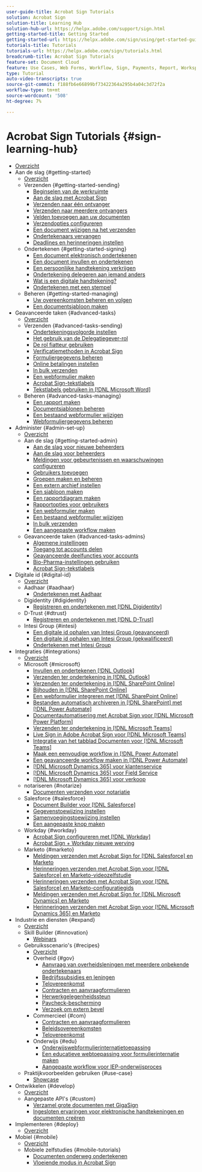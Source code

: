 ```yaml
---
user-guide-title: Acrobat Sign Tutorials
solution: Acrobat Sign
solution-title: Learning Hub
solution-hub-url: https://helpx.adobe.com/support/sign.html
getting-started-title: Getting Started
getting-started-url: https://helpx.adobe.com/sign/using/get-started-guide.html
tutorials-title: Tutorials
tutorials-url: https://helpx.adobe.com/sign/tutorials.html
breadcrumb-title: Acrobat Sign Tutorials
feature-set: Document Cloud
feature: Use Cases, Web Forms, Workflow, Sign, Payments, Report, Workspace, Deadline, Administration, Digital ID, Form, Integrations, Mobile, Skill Builder
type: Tutorial
auto-video-transcripts: true
source-git-commit: f188fb6e66899bf73422364a295b4a04c3d72f2a
workflow-type: tm+mt
source-wordcount: '508'
ht-degree: 7%

---
```



# Acrobat Sign Tutorials {#sign-learning-hub}

+ [Overzicht](overview.md)
+ Aan de slag {#getting-started}
   + [Overzicht](sign-beginner-tutorials/beginner-users-overview.md)
   + Verzenden {#getting-started-sending}
      + [Beginselen van de werkruimte](sign-beginner-tutorials/quick-tour.md)
      + [Aan de slag met Acrobat Sign](sign-beginner-tutorials/new-sender.md)
      + [Verzenden naar één ontvanger](sign-beginner-tutorials/send-to-single-recipient.md)
      + [Verzenden naar meerdere ontvangers](sign-beginner-tutorials/send-to-multiple-recipients.md)
      + [Velden toevoegen aan uw documenten](sign-beginner-tutorials/adding-fields.md)
      + [Verzendopties configureren](sign-beginner-tutorials/sending-options.md)
      + [Een document wijzigen na het verzenden](sign-beginner-tutorials/modify-in-flight.md)
      + [Ondertekenaars vervangen](sign-beginner-tutorials/replace-signer.md)
      + [Deadlines en herinneringen instellen](sign-beginner-tutorials/set-deadlines-reminders.md)
   + Ondertekenen {#getting-started-signing}
      + [Een document elektronisch ondertekenen](sign-beginner-tutorials/electronically-sign-a-document.md)
      + [Een document invullen en ondertekenen](sign-beginner-tutorials/fill-and-sign.md)
      + [Een persoonlijke handtekening verkrijgen](sign-beginner-tutorials/sign-in-person.md)
      + [Ondertekening delegeren aan iemand anders](sign-beginner-tutorials/delegate-signing.md)
      + [Wat is een digitale handtekening?](sign-beginner-tutorials/sign-with-a-digital-signature.md)
      + [Ondertekenen met een stempel](sign-beginner-tutorials/sign-with-a-stamp.md)
   + Beheren {#getting-started-managing}
      + [Uw overeenkomsten beheren en volgen](sign-beginner-tutorials/manage-and-track.md)
      + [Een documentsjabloon maken](https://experienceleague.adobe.com/docs/document-cloud-learn/sign-learning-hub/admin-set-up/getting-started-admin/create-a-template.html)
+ Geavanceerde taken {#advanced-tasks}
   + [Overzicht](sign-advanced-users/advanced-users-overview.md)
   + Verzenden {#advanced-tasks-sending}
      + [Ondertekeningsvolgorde instellen](sign-advanced-users/setting-up-routing.md)
      + [Het gebruik van de Delegatiegever-rol](sign-advanced-users/delegate-signature.md)
      + [De rol fiatteur gebruiken](sign-advanced-users/add-an-approver.md)
      + [Verificatiemethoden in Acrobat Sign](sign-advanced-users/authentication-methods.md)
      + [Formuliergegevens beheren](sign-advanced-users/manage-form-data.md)
      + [Online betalingen instellen](sign-advanced-users/set-up-online-payments.md)
      + [In bulk verzenden](https://experienceleague.adobe.com/docs/document-cloud-learn/sign-learning-hub/admin-set-up/getting-started-admin/megasign.html)
      + [Een webformulier maken](https://experienceleague.adobe.com/docs/document-cloud-learn/sign-learning-hub/admin-set-up/getting-started-admin/webform.html)
      + [Acrobat Sign-tekstlabels](https://experienceleague.adobe.com/docs/document-cloud-learn/sign-learning-hub/admin-set-up/advanced-tasks-admins/adobe-sign-text-tagging.html)
      + [Tekstlabels gebruiken in [!DNL Microsoft Word]](sign-advanced-users/text-tagging-word.md)
   + Beheren {#advanced-tasks-managing}
      + [Een rapport maken](sign-advanced-users/creating-a-report.md)
      + [Documentsjablonen beheren](sign-advanced-users/edit-a-template.md)
      + [Een bestaand webformulier wijzigen](sign-advanced-users/modify-webform.md)
      + [Webformuliergegevens beheren](sign-advanced-users/manage-webform-data.md)
+ Administer {#admin-set-up}
   + [Overzicht](admin/intro-admin-overview.md)
   + Aan de slag {#getting-started-admin}
      + [Aan de slag voor nieuwe beheerders](admin/get-started-admin.md)
      + [Aan de slag voor beheerders](admin/up-and-running-admin.md)
      + [Meldingen voor gebeurtenissen en waarschuwingen configureren](admin/set-up-shared-events-and-alert.md)
      + [Gebruikers toevoegen](admin/add-users-to-your-account.md)
      + [Groepen maken en beheren](admin/create-and-manage-groups.md)
      + [Een extern archief instellen](admin/set-up-your-external-archive.md)
      + [Een sjabloon maken](sign-advanced-users/create-a-template.md)
      + [Een rapportdiagram maken](admin/create-a-report.md)
      + [Rapportopties voor gebruikers](admin/report-options.md)
      + [Een webformulier maken](sign-advanced-users/webform.md)
      + [Een bestaand webformulier wijzigen](https://experienceleague.adobe.com/docs/document-cloud-learn/sign-learning-hub/advanced-tasks/advanced-tasks-managing/modify-webform.html)
      + [In bulk verzenden](sign-advanced-users/megasign.md)
      + [Een aangepaste workflow maken](admin/building-a-custom-workflow.md)
   + Geavanceerde taken {#advanced-tasks-admins}
      + [Algemene instellingen](admin/learn-about-global-settings.md)
      + [Toegang tot accounts delen](admin/share-account-access.md)
      + [Geavanceerde deelfuncties voor accounts](admin/advanced-account-sharing.md)
      + [Bio-Pharma-instellingen gebruiken](admin/use-bio-pharma-settings.md)
      + [Acrobat Sign-tekstlabels](sign-advanced-users/adobe-sign-text-tagging.md)
+ Digitale id {#digital-id}
   + [Overzicht](digitalid/digitalid-overview.md)
   + Aadhaar {#aadhaar}
      + [Ondertekenen met Aadhaar](digitalid/aadhaar-sign.md)
   + Digidentity {#digidentity}
      + [Registreren en ondertekenen met [!DNL Digidentity]](digitalid/digidentity-sign.md)
   + D-Trust {#dtrust}
      + [Registreren en ondertekenen met [!DNL D-Trust]](digitalid/d-trust.md)
   + Intesi Group {#intesi}
      + [Een digitale id ophalen van Intesi Group (geavanceerd)](digitalid/intesi-advanced.md)
      + [Een digitale id ophalen van Intesi Group (gekwalificeerd)](digitalid/intesi-qualified.md)
      + [Ondertekenen met Intesi Group](digitalid/intesi-sign.md)
+ Integraties {#integrations}
   + [Overzicht](integrations/integrations-overview.md)
   + Microsoft {#microsoft}
      + [Invullen en ondertekenen [!DNL Outlook]](integrations/fill-and-sign-doc-microsoft-outlook.md)
      + [Verzenden ter ondertekening in [!DNL Outlook]](integrations/send-for-signature-with-outlook.md)
      + [Verzenden ter ondertekening in [!DNL SharePoint Online]](integrations/send-for-signature-with-sharepoint-online.md)
      + [Bijhouden in [!DNL SharePoint Online]](integrations/track-an-agreement-with-sharepoint-online.md)
      + [Een webformulier integreren met [!DNL SharePoint Online]](integrations/integrate-web-form-sharepoint-online.md)
      + [Bestanden automatisch archiveren in [!DNL SharePoint] met [!DNL Power Automate]](integrations/auto-archive-sharepoint-power-automate.md)
      + [Documentautomatisering met Acrobat Sign voor [!DNL Microsoft Power Platform]](integrations/documentautomation.md)
      + [Verzenden ter ondertekening in [!DNL Microsoft Teams]](integrations/adobe-sign-teams-mortgage.md)
      + [Live Sign in Adobe Acrobat Sign voor [!DNL Microsoft Teams]](integrations/live-sign-microsoft-teams.md)
      + [Integratie van het tabblad Documenten voor [!DNL Microsoft Teams]](integrations/acrobat-sign-teams-documents-tab.md)
      + [Maak een eenvoudige workflow in [!DNL Power Automate]](integrations/simple-workflow-power-automate.md)
      + [Een geavanceerde workflow maken in [!DNL Power Automate]](integrations/advanced-workflow-power-automate.md)
      + [[!DNL Microsoft Dynamics 365] voor klantenservice](integrations/dynamics-customer-service.md)
      + [[!DNL Microsoft Dynamics 365] voor Field Service](integrations/dynamics-field-service.md)
      + [[!DNL Microsoft Dynamics 365] voor verkoop](integrations/dynamics-sales.md)
   + notariseren {#notarize}
      + [Documenten verzenden voor notariatie](integrations/send-document-notarize.md)
   + Salesforce {#salesforce}
      + [Document Builder voor [!DNL Salesforce]](integrations/create-an-agreement-template.md)
      + [Gegevenstoewijzing instellen](integrations/set-up-data-mapping.md)
      + [Samenvoegingstoewijzing instellen](integrations/set-up-merging-map.md)
      + [Een aangepaste knop maken](integrations/create-a-custom-button.md)
   + Workday {#workday}
      + [Acrobat Sign configureren met [!DNL Workday]](integrations/workday.md)
      + [Acrobat Sign + Workday nieuwe werving](integrations/acrobat-sign-workday-onboarding.md)
   + Marketo {#marketo}
      + [Meldingen verzenden met Acrobat Sign for [!DNL Salesforce] en Marketo](integrations/marketo-salesforce-sms.md)
      + [Herinneringen verzenden met Acrobat Sign voor [!DNL Salesforce] en Marketo-videozelfstudie](integrations/marketo-salesforce-reminder-video.md)
      + [Herinneringen verzenden met Acrobat Sign voor [!DNL Salesforce] en Marketo-configuratiegids](integrations/marketo-salesforce-reminder.md)
      + [Meldingen verzenden met Acrobat Sign for [!DNL Microsoft Dynamics] en Marketo](integrations/marketo-dynamics-sms.md)
      + [Herinneringen verzenden met Acrobat Sign voor [!DNL Microsoft Dynamics 365] en Marketo](integrations/marketo-dynamics-reminder.md)
+ Industrie en diensten {#expand}
   + [Overzicht](sign-usecase/expand-inspire-overview.md)
   + Skill Builder {#innovation}
      + [Webinars](sign-usecase/innovation-series.md)
   + Gebruiksscenario&#39;s {#recipes}
      + [Overzicht](sign-usecase/recipes.md)
      + Overheid {#gov}
         + [Aanvraag van overheidsleningen met meerdere onbekende ondertekenaars](sign-usecase/webform-multiple-signers.md)
         + [Bedrijfssubsidies en leningen](sign-usecase/usecasegovgrants.md)
         + [Telovereenkomst](sign-usecase/usecasegovtelework.md)
         + [Contracten en aanvraagformulieren](sign-usecase/usecasegovcontracts.md)
         + [Herwerkgelegenheidssteun](sign-usecase/usecasegovreemployment.md)
         + [Paycheck-bescherming](sign-usecase/usecasegovpaycheck.md)
         + [Verzoek om extern bevel](sign-usecase/usecasegovremote.md)
      + Commercieel {#com}
         + [Contracten en aanvraagformulieren](sign-usecase/usecasecomcontracts.md)
         + [Beleidsovereenkomsten](sign-usecase/usecasecompolicy.md)
         + [Telovereenkomst](sign-usecase/usecasecomtelework.md)
      + Onderwijs {#edu}
         + [Onderwijswebformulierinternatietoepassing](sign-usecase/usecase-edu-intern.md)
         + [Een educatieve webtoepassing voor formulierinternatie maken](sign-usecase/usecase-edu-intern-create.md)
         + [Aangepaste workflow voor IEP-onderwijsproces](sign-usecase/usecase-edu-iep.md)
   + Praktijkvoorbeelden gebruiken {#use-case}
      + [Showcase](sign-usecase/use-case-showcase.md)
+ Ontwikkelen {#develop}
   + [Overzicht](develop/develop-overview.md)
   + Aangepaste API&#39;s {#custom}
      + [Verzamel grote documenten met GigaSign](develop/gigasign.md)
      + [Ingesloten ervaringen voor elektronische handtekeningen en documenten creëren](develop/embeddedesignature.md)
+ Implementeren {#deploy}
   + [Overzicht](deploy-overview.md)
+ Mobiel {#mobile}
   + [Overzicht](mobile/mobile-overview.md)
   + Mobiele zelfstudies {#mobile-tutorials}
      + [Documenten onderweg ondertekenen](mobile/sign-mobile.md)
      + [Vloeiende modus in Acrobat Sign](mobile/liquidmode.md)
